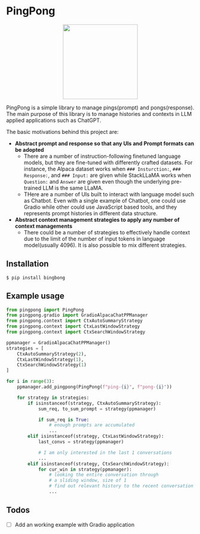 # PingPong

<p align="center">
    <img width="200" src="https://raw.githubusercontent.com/deep-diver/PingPong/main/assets/logo.png">
</p>

PingPong is a simple library to manage pings(prompt) and pongs(response). The main purpose of this library is to manage histories and contexts in LLM applied applications such as ChatGPT.

The basic motivations behind this project are:
- **Abstract prompt and response so that any UIs and Prompt formats can be adopted**
  - There are a number of instruction-following finetuned language models, but they are fine-tuned with differently crafted datasets. For instance, the Alpaca dataset works when `### Insturction:`, `### Response:`, and `### Input:` are given while StackLLaMA works when `Question:` and `Answer` are given even though the underlying pre-trained LLM is the same LLaMA.
  - THere are a number of UIs built to interact with language model such as Chatbot. Even with a single example of Chatbot, one could use Gradio while other could use JavaScript based tools, and they represents prompt histories in different data structure. 
- **Abstract context management strategies to apply any number of context managements**
  - There could be a number of strategies to effectively handle context due to the limit of the number of input tokens in language model(usually 4096). It is also possible to mix different strategies.

## Installation

```shell
$ pip install bingbong
```

## Example usage

```python
from pingpong import PingPong
from pingpong.gradio import GradioAlpacaChatPPManager
from pingpong.context import CtxAutoSummaryStrategy
from pingpong.context import CtxLastWindowStrategy
from pingpong.context import CtxSearchWindowStrategy

ppmanager = GradioAlpacaChatPPManager()
strategies = [
    CtxAutoSummaryStrategy(2),
    CtxLastWindowStrategy(1),
    CtxSearchWindowStrategy(1)
]

for i in range(3):
    ppmanager.add_pingpong(PingPong(f"ping-{i}", f"pong-{i}"))

    for strategy in strategies:
        if isinstanceof(strategy, CtxAutoSummaryStrategy):
            sum_req, to_sum_prompt = strategy(ppmanager)

            if sum_req is True:
                # enough prompts are accumulated
                ...
        elif isinstanceof(strategy, CtxLastWindowStrategy):
            last_convs = strategy(ppmanager)

            # I am only interested in the last 1 conversations
            ...
        elif isinstanceof(strategy, CtxSearchWindowStrategy):
            for cur_win in strategy(ppmanager):
                # looking the entire conversation through
                # a sliding window, size of 1
                # find out relevant history to the recent conversation
                ...
```

## Todos

- [ ] Add an working example with Gradio application
